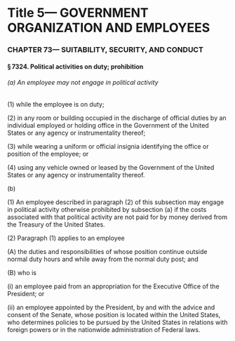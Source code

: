 
# Title 5— GOVERNMENT ORGANIZATION AND EMPLOYEES
### CHAPTER 73— SUITABILITY, SECURITY, AND CONDUCT
#### § 7324. Political activities on duty; prohibition
###### (a) An employee may not engage in political activity

(1) while the employee is on duty;

(2) in any room or building occupied in the discharge of official duties by an individual employed or holding office in the Government of the United States or any agency or instrumentality thereof;

(3) while wearing a uniform or official insignia identifying the office or position of the employee; or

(4) using any vehicle owned or leased by the Government of the United States or any agency or instrumentality thereof.

(b)

(1) An employee described in paragraph (2) of this subsection may engage in political activity otherwise prohibited by subsection (a) if the costs associated with that political activity are not paid for by money derived from the Treasury of the United States.

(2) Paragraph (1) applies to an employee

(A) the duties and responsibilities of whose position continue outside normal duty hours and while away from the normal duty post; and

(B) who is

(i) an employee paid from an appropriation for the Executive Office of the President; or

(ii) an employee appointed by the President, by and with the advice and consent of the Senate, whose position is located within the United States, who determines policies to be pursued by the United States in relations with foreign powers or in the nationwide administration of Federal laws.
